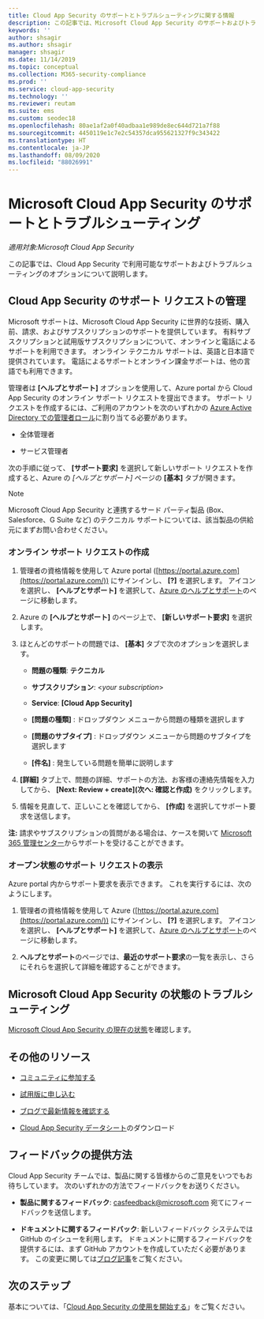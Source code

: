 ```yaml
---
title: Cloud App Security のサポートとトラブルシューティングに関する情報
description: この記事では、Microsoft Cloud App Security のサポートおよびトラブルシューティングのオプションについて説明します。
keywords: ''
author: shsagir
ms.author: shsagir
manager: shsagir
ms.date: 11/14/2019
ms.topic: conceptual
ms.collection: M365-security-compliance
ms.prod: ''
ms.service: cloud-app-security
ms.technology: ''
ms.reviewer: reutam
ms.suite: ems
ms.custom: seodec18
ms.openlocfilehash: 80ae1af2a0f40adbaa1e989de8ec644d721a7f88
ms.sourcegitcommit: 4450119e1c7e2c54357dca955621327f9c343422
ms.translationtype: HT
ms.contentlocale: ja-JP
ms.lasthandoff: 08/09/2020
ms.locfileid: "88026991"
---
```

# <a name="support-and-troubleshooting-microsoft-cloud-app-security"></a>Microsoft Cloud App Security のサポートとトラブルシューティング

*適用対象:Microsoft Cloud App Security*

この記事では、Cloud App Security で利用可能なサポートおよびトラブルシューティングのオプションについて説明します。

## <a name="manage-support-requests-for-cloud-app-security"></a>Cloud App Security のサポート リクエストの管理

Microsoft サポートは、Microsoft Cloud App Security に世界的な技術、購入前、請求、およびサブスクリプションのサポートを提供しています。 有料サブスクリプションと試用版サブスクリプションについて、オンラインと電話によるサポートを利用できます。 オンライン テクニカル サポートは、英語と日本語で提供されています。 電話によるサポートとオンライン課金サポートは、他の言語でも利用できます。

管理者は **[ヘルプとサポート]** オプションを使用して、Azure portal から Cloud App Security のオンライン サポート リクエストを提出できます。 サポート リクエストを作成するには、ご利用のアカウントを次のいずれかの [Azure Active Directory での管理者ロール](https://docs.microsoft.com/azure/active-directory/active-directory-assign-admin-roles-azure-portal)に割り当てる必要があります。

* 全体管理者

* サービス管理者

次の手順に従って、 **[サポート要求]** を選択して新しいサポート リクエストを作成すると、Azure の *[ヘルプとサポート]* ページの **[基本]** タブが開きます。

>[!NOTE]
> Microsoft Cloud App Security と連携するサード パーティ製品 (Box、Salesforce、G Suite など) のテクニカル サポートについては、該当製品の供給元にまずお問い合わせください。

### <a name="create-an-online-support-request"></a>オンライン サポート リクエストの作成

1. 管理者の資格情報を使用して Azure portal ([https://portal.azure.com](https://portal.azure.com/)) にサインインし、 **[?]** を選択します。 アイコンを選択し、 **[ヘルプとサポート]** を選択して、[Azure のヘルプとサポート](https://ms.portal.azure.com/#blade/Microsoft_Azure_Support/HelpAndSupportBlade/overview)のページに移動します。

2. Azure の **[ヘルプとサポート]** のページ上で、 **[新しいサポート要求]** を選択します。

3. ほとんどのサポートの問題では、 **[基本]** タブで次のオプションを選択します。

    * **問題の種類**: **テクニカル**

    * **サブスクリプション**: \<*your subscription*\>

    * **Service**: **[Cloud App Security]**

    * **[問題の種類]** : ドロップダウン メニューから問題の種類を選択します

    * **[問題のサブタイプ]** : ドロップダウン メニューから問題のサブタイプを選択します

    * **[件名]** : 発生している問題を簡単に説明します

4. **[詳細]** タブ上で、問題の詳細、サポートの方法、お客様の連絡先情報を入力してから、 **[Next: Review + create]\(次へ: 確認と作成\)** をクリックします。

5. 情報を見直して、正しいことを確認してから、 **[作成]** を選択してサポート要求を送信します。

**注:** 請求やサブスクリプションの質問がある場合は、ケースを開いて [Microsoft 365 管理センター](https://admin.microsoft.com/Support/SupportEntry.aspx)からサポートを受けることができます。

### <a name="view-open-support-requests"></a>オープン状態のサポート リクエストの表示

Azure portal 内からサポート要求を表示できます。 これを実行するには、次のようにします。

1. 管理者の資格情報を使用して Azure ([https://portal.azure.com](https://portal.azure.com/)) にサインインし、 **[?]** を選択します。 アイコンを選択し、 **[ヘルプとサポート]** を選択して、[Azure のヘルプとサポート](https://ms.portal.azure.com/#blade/Microsoft_Azure_Support/HelpAndSupportBlade/overview)のページに移動します。

2. **ヘルプとサポート**のページでは、**最近のサポート要求**の一覧を表示し、さらにそれらを選択して詳細を確認することができます。

## <a name="troubleshooting-microsoft-cloud-app-security-status"></a>Microsoft Cloud App Security の状態のトラブルシューティング

[Microsoft Cloud App Security の現在の状態](https://status.cloudappsecurity.com/)を確認します。

## <a name="additional-resources"></a>その他のリソース

* [コミュニティに参加する](https://techcommunity.microsoft.com/t5/Microsoft-Cloud-App-Security/bd-p/MicrosoftCloudAppSecurity)

* [試用版に申し込む](https://signup.microsoft.com/Signup?OfferId=757c4c34-d589-46e4-9579-120bba5c92ed&ali=1)

* [ブログで最新情報を確認する](https://techcommunity.microsoft.com/t5/Enterprise-Mobility-Security/bg-p/enterprisemobilityandsecurity/label-name/Microsoft%20Cloud%20App%20Security)

* [Cloud App Security データシート](https://download.microsoft.com/download/E/F/E/EFE908F8-7EDB-4244-8039-67BA574186CC/Microsoft_Cloud_App_Security_eBook.pdf)のダウンロード

<a name="feedback"></a>
## <a name="how-to-provide-feedback"></a>フィードバックの提供方法

Cloud App Security チームでは、製品に関する皆様からのご意見をいつでもお待ちしています。 次のいずれかの方法でフィードバックをお送りください。

* **製品に関するフィードバック**: [casfeedback@microsoft.com](mailto:casfeedback@microsoft.com) 宛てにフィードバックを送信します。

* **ドキュメントに関するフィードバック**: 新しいフィードバック システムでは GitHub のイシューを利用します。 ドキュメントに関するフィードバックを提供するには、まず GitHub アカウントを作成していただく必要があります。 この変更に関しては[ブログ記事](https://docs.microsoft.com/teamblog/a-new-feedback-system-is-coming-to-docs)をご覧ください。

## <a name="next-steps"></a>次のステップ

基本については、「[Cloud App Security の使用を開始する](getting-started-with-cloud-app-security.md)」をご覧ください。
